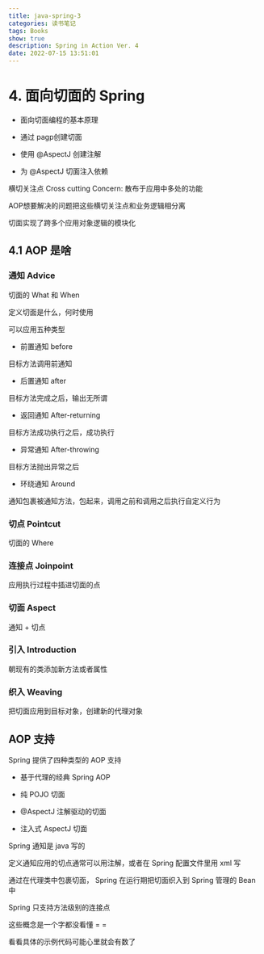 ```yaml
---
title: java-spring-3
categories: 读书笔记
tags: Books
show: true
description: Spring in Action Ver. 4
date: 2022-07-15 13:51:01
---
```


# 4. 面向切面的 Spring

- 面向切面编程的基本原理

- 通过 pagp创建切面

- 使用 @AspectJ 创建注解

- 为 @AspectJ 切面注入依赖

横切关注点 Cross cutting Concern: 散布于应用中多处的功能

AOP想要解决的问题把这些横切关注点和业务逻辑相分离

切面实现了跨多个应用对象逻辑的模块化

## 4.1 AOP 是啥

### 通知 Advice 

切面的 What 和 When

定义切面是什么，何时使用

可以应用五种类型

- 前置通知 before

目标方法调用前通知

- 后置通知 after

目标方法完成之后，输出无所谓

- 返回通知 After-returning

目标方法成功执行之后，成功执行

- 异常通知 After-throwing

目标方法抛出异常之后

- 环绕通知 Around

通知包裹被通知方法，包起来，调用之前和调用之后执行自定义行为

### 切点 Pointcut 

切面的 Where

### 连接点 Joinpoint

应用执行过程中插进切面的点

### 切面 Aspect

 通知 + 切点

### 引入 Introduction 

朝现有的类添加新方法或者属性

### 织入 Weaving

把切面应用到目标对象，创建新的代理对象

## AOP 支持

Spring 提供了四种类型的 AOP 支持

- 基于代理的经典 Spring AOP

- 纯 POJO 切面

- @AspectJ 注解驱动的切面

- 注入式 AspectJ 切面

Spring 通知是 java 写的

定义通知应用的切点通常可以用注解，或者在 Spring 配置文件里用 xml 写

通过在代理类中包裹切面， Spring 在运行期把切面织入到 Spring 管理的 Bean 中

Spring 只支持方法级别的连接点

这些概念是一个字都没看懂 = =

看看具体的示例代码可能心里就会有数了
